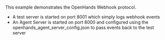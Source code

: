 This example demonstrates the OpenHands Webhook protocol.

* A test server is started on port 8001 which simply logs webhook events
* An Agent Server is started on port 8000 and configured using the
  openhands_agent_server_config.json to pass events back to the test server
